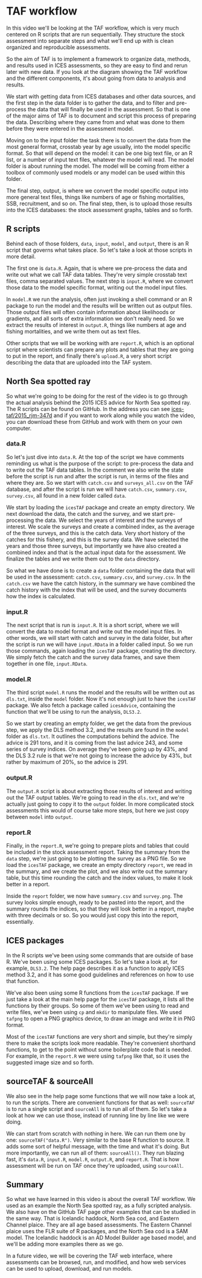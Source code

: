 # TAF workflow

In this video we'll be looking at the TAF workflow, which is very much centered
on R scripts that are run sequentially. They structure the stock assessment into
separate steps and what we'll end up with is clean organized and reproducible
assessments.

So the aim of TAF is to implement a framework to organize data, methods, and
results used in ICES assessments, so they are easy to find and rerun later with
new data. If you look at the diagram showing the TAF workflow and the different
components, it's about going from data to analysis and results.

We start with getting data from ICES databases and other data sources, and the
first step in the data folder is to gather the data, and to filter and
pre-process the data that will finally be used in the assessment. So that is one
of the major aims of TAF is to document and script this process of preparing the
data. Describing where they came from and what was done to them before they were
entered in the assessment model.

Moving on to the input folder the task there is to convert the data from the
most general format, crosstab year by age usually, into the model specific
format. So that will depend on the model: it can be one big text file, or an R
list, or a number of input text files, whatever the model will read. The model
folder is about running the model. The model will be coming from either a
toolbox of commonly used models or any model can be used within this folder.

The final step, output, is where we convert the model specific output into more
general text files, things like numbers of age or fishing mortalities, SSB,
recruitment, and so on. The final step, then, is to upload those results into
the ICES databases: the stock assessment graphs, tables and so forth.

## R scripts

Behind each of those folders, `data`, `input`, `model`, and `output`, there is
an R script that governs what takes place. So let's take a look at those scripts
in more detail.

The first one is `data.R`. Again, that is where we pre-process the data and
write out what we call TAF data tables. They're very simple crosstab text files,
comma separated values. The next step is `input.R`, where we convert those data
to the model specific format, writing out the model input files.

In `model.R` we run the analysis, often just invoking a shell command or an R
package to run the model and the results will be written out as output files.
Those output files will often contain information about likelihoods or
gradients, and all sorts of extra information we don't really need. So we
extract the results of interest in `output.R`, things like numbers at age and
fishing mortalities, and we write them out as text files.

Other scripts that we will be working with are `report.R`, which is an optional
script where scientists can prepare any plots and tables that they are going to
put in the report, and finally there's `upload.R`, a very short script
describing the data that are uploaded into the TAF system.

## North Sea spotted ray

So what we're going to be doing for the rest of the video is to go through the
actual analysis behind the 2015 ICES advice for North Sea spotted ray. The R
scripts can be found on GitHub. In the address you can see
[ices-taf/2015_rjm-347d](https://github.com/ices-taf/2015_rjm-347d) and if you
want to work along while you watch the video, you can download these from GitHub
and work with them on your own computer.

### data.R

So let's just dive into `data.R`. At the top of the script we have comments
reminding us what is the purpose of the script: to pre-process the data and to
write out the TAF data tables. In the comment we also write the state before the
script is run and after the script is run, in terms of the files and where they
are. So we start with `catch.csv` and `surveys_all.csv` on the TAF database, and
after the script is run we will have `catch.csv`, `summary.csv`, `survey.csv`,
all found in a new folder called `data`.

We start by loading the `icesTAF` package and create an empty directory. We next
download the data, the catch and the survey, and we start pre-processing the
data. We select the years of interest and the surveys of interest. We scale the
surveys and create a combined index, as the average of the three surveys, and
this is the catch data. Very short history of the catches for this fishery, and
this is the survey data. We have selected the years and those three surveys, but
importantly we have also created a combined index and that is the actual input
data for the assessment. We finalize the tables and we write them out to the
`data` directory.

So what we have done is to create a `data` folder containing the data that will
be used in the assessment: `catch.csv`, `summary.csv`, and `survey.csv`. In the
`catch.csv` we have the catch history, in the summary we have combined the catch
history with the index that will be used, and the survey documents how the index
is calculated.

### input.R

The next script that is run is `input.R`. It is a short script, where we will
convert the data to model format and write out the model input files. In other
words, we will start with catch and survey in the data folder, but after the
script is run we will have `input.RData` in a folder called input. So we run
those commands, again loading the `icesTAF` package, creating the directory. We
simply fetch the catch and the survey data frames, and save them together in one
file, `input.RData`.

### model.R

The third script `model.R` runs the model and the results will be written out as
`dls.txt`, inside the `model` folder. Now it's not enough just to have the
`icesTAF` package. We also fetch a package called `icesAdvice`, containing the
function that we'll be using to run the analysis, `DLS3.2`.

So we start by creating an empty folder, we get the data from the previous step,
we apply the DLS method 3.2, and the results are found in the `model` folder as
`dls.txt`. It outlines the computations behind the advice. The advice is 291
tons, and it is coming from the last advice 243, and some series of survey
indices. On average they've been going up by 43%, and the DLS 3.2 rule is that
we're not going to increase the advice by 43%, but rather by maximum of 20%, so
the advice is 291.

### output.R

The `output.R` script is about extracting those results of interest and writing
out the TAF output tables. We're going to read in the `dls.txt`, and we're
actually just going to copy it to the `output` folder. In more complicated stock
assessments this would of course take more steps, but here we just copy between
`model` into `output`.

### report.R

Finally, in the `report.R`, we're going to prepare plots and tables that could
be included in the stock assessment report. Taking the summary from the `data`
step, we're just going to be plotting the survey as a PNG file. So we load the
`icesTAF` package, we create an empty directory `report`, we read in the
summary, and we create the plot, and we also write out the summary table, but
this time rounding the catch and the index values, to make it look better in a
report.

Inside the `report` folder, we now have `summary.csv` and `survey.png`. The
survey looks simple enough, ready to be pasted into the report, and the summary
rounds the indices, so that they will look better in a report, maybe with three
decimals or so. So you would just copy this into the report, essentially.

## ICES packages

In the R scripts we've been using some commands that are outside of base R.
We've been using some ICES packages. So let's take a look at, for example,
`DLS3.2`. The help page describes it as a function to apply ICES method 3.2, and
it has some good guidelines and references on how to use that function.

We've also been using some R functions from the `icesTAF` package. If we just
take a look at the main help page for the `icesTAF` package, it lists all the
functions by their groups. So some of them we've been using to read and write
files, we've been using `cp` and `mkdir` to manipulate files. We used `tafpng`
to open a PNG graphics device, to draw an image and write it in PNG format.

Most of the `icesTAF` functions are very short and simple, but they're simply
there to make the scripts look more readable. They're convenient shorthand
functions, to get to the point without some boilerplate code that is needed. For
example, in the `report.R` we were using `tafpng` like that, so it uses the
suggested image size and so forth.

## sourceTAF & sourceAll

We also see in the help page some functions that we will now take a look at, to
run the scripts. There are convenient functions for that as well: `sourceTAF` is
to run a single script and `sourceAll` is to run all of them. So let's take a
look at how we can use those, instead of running line by line like we were
doing.

We can start from scratch with nothing in here. We can run them one by one:
`sourceTAF("data.R")`. Very similar to the base R function to source. It adds
some sort of helpful message, with the time and what it's doing. But more
importantly, we can run all of them: `sourceAll()`. They run blazing fast, it's
`data.R`, `input.R`, `model.R`, `output.R`, and `report.R`. That is how
assessment will be run on TAF once they're uploaded, using `sourceAll`.

## Summary

So what we have learned in this video is about the overall TAF workflow. We used
as an example the North Sea spotted ray, as a fully scripted analysis. We also
have on the GitHub TAF page other examples that can be studied in the same way.
That is Icelandic haddock, North Sea cod, and Eastern Channel plaice. They are
all age based assessments. The Eastern Channel plaice uses the FLR suite of R
packages, and the North Sea cod is a SAM model. The Icelandic haddock is an AD
Model Builder age based model, and we'll be adding more examples there as we go.

In a future video, we will be covering the TAF web interface, where assessments
can be browsed, run, and modified, and how web services can be used to upload,
download, and run models.
